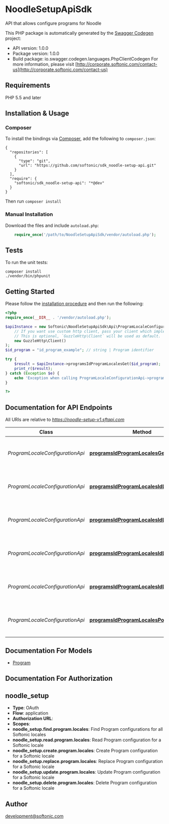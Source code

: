 # NoodleSetupApiSdk
API that allows configure programs for Noodle

This PHP package is automatically generated by the [Swagger Codegen](https://github.com/swagger-api/swagger-codegen) project:

- API version: 1.0.0
- Package version: 1.0.0
- Build package: io.swagger.codegen.languages.PhpClientCodegen
For more information, please visit [http://corporate.softonic.com/contact-us](http://corporate.softonic.com/contact-us)

## Requirements

PHP 5.5 and later

## Installation & Usage
### Composer

To install the bindings via [Composer](http://getcomposer.org/), add the following to `composer.json`:

```
{
  "repositories": [
    {
      "type": "git",
      "url": "https://github.com/softonic/sdk_noodle-setup-api.git"
    }
  ],
  "require": {
    "softonic/sdk_noodle-setup-api": "*@dev"
  }
}
```

Then run `composer install`

### Manual Installation

Download the files and include `autoload.php`:

```php
    require_once('/path/to/NoodleSetupApiSdk/vendor/autoload.php');
```

## Tests

To run the unit tests:

```
composer install
./vendor/bin/phpunit
```

## Getting Started

Please follow the [installation procedure](#installation--usage) and then run the following:

```php
<?php
require_once(__DIR__ . '/vendor/autoload.php');

$apiInstance = new Softonic\NoodleSetupApiSdk\Api\ProgramLocaleConfigurationApi(
    // If you want use custom http client, pass your client which implements `GuzzleHttp\ClientInterface`.
    // This is optional, `GuzzleHttp\Client` will be used as default.
    new GuzzleHttp\Client()
);
$id_program = "id_program_example"; // string | Program identifier

try {
    $result = $apiInstance->programsIdProgramLocalesGet($id_program);
    print_r($result);
} catch (Exception $e) {
    echo 'Exception when calling ProgramLocaleConfigurationApi->programsIdProgramLocalesGet: ', $e->getMessage(), PHP_EOL;
}

?>
```

## Documentation for API Endpoints

All URIs are relative to *https://noodle-setup-v1.sftapi.com*

Class | Method | HTTP request | Description
------------ | ------------- | ------------- | -------------
*ProgramLocaleConfigurationApi* | [**programsIdProgramLocalesGet**](docs/Api/ProgramLocaleConfigurationApi.md#programsidprogramlocalesget) | **GET** /programs/{id_program}/locales | Finds configurations for program in all Softonic locales
*ProgramLocaleConfigurationApi* | [**programsIdProgramLocalesIdLocaleDelete**](docs/Api/ProgramLocaleConfigurationApi.md#programsidprogramlocalesidlocaledelete) | **DELETE** /programs/{id_program}/locales/{id_locale} | Deletes a program configuration for a specific locale
*ProgramLocaleConfigurationApi* | [**programsIdProgramLocalesIdLocaleGet**](docs/Api/ProgramLocaleConfigurationApi.md#programsidprogramlocalesidlocaleget) | **GET** /programs/{id_program}/locales/{id_locale} | Finds configurations for program and Softonic locale
*ProgramLocaleConfigurationApi* | [**programsIdProgramLocalesIdLocalePatch**](docs/Api/ProgramLocaleConfigurationApi.md#programsidprogramlocalesidlocalepatch) | **PATCH** /programs/{id_program}/locales/{id_locale} | Updates a program configuration for a specific locale
*ProgramLocaleConfigurationApi* | [**programsIdProgramLocalesIdLocalePut**](docs/Api/ProgramLocaleConfigurationApi.md#programsidprogramlocalesidlocaleput) | **PUT** /programs/{id_program}/locales/{id_locale} | Replaces a program configuration for a specific locale
*ProgramLocaleConfigurationApi* | [**programsIdProgramLocalesPost**](docs/Api/ProgramLocaleConfigurationApi.md#programsidprogramlocalespost) | **POST** /programs/{id_program}/locales | Creates a program configuration for a specific locale


## Documentation For Models

 - [Program](docs/Model/Program.md)


## Documentation For Authorization


## noodle_setup

- **Type**: OAuth
- **Flow**: application
- **Authorization URL**: 
- **Scopes**: 
 - **noodle_setup.find.program.locales**: Find Program configurations for all Softonic locales
 - **noodle_setup.read.program.locales**: Read Program configuration for a Softonic locale
 - **noodle_setup.create.program.locales**: Create Program configuration for a Softonic locale
 - **noodle_setup.replace.program.locales**: Replace Program configuration for a Softonic locale
 - **noodle_setup.update.program.locales**: Update Program configuration for a Softonic locale
 - **noodle_setup.delete.program.locales**: Delete Program configuration for a Softonic locale


## Author

development@softonic.com


